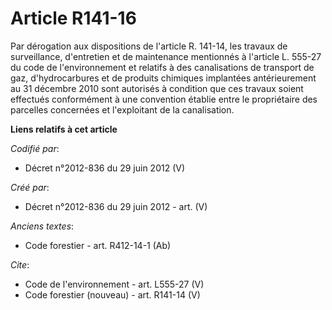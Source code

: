 # Article R141-16

Par dérogation aux dispositions de l'article R. 141-14, les travaux de surveillance, d'entretien et de maintenance mentionnés
à l'article L. 555-27 du code de l'environnement et relatifs à des canalisations de transport de gaz, d'hydrocarbures et de
produits chimiques implantées antérieurement au 31 décembre 2010 sont autorisés à condition que ces travaux soient effectués
conformément à une convention établie entre le propriétaire des parcelles concernées et l'exploitant de la canalisation.

**Liens relatifs à cet article**

_Codifié par_:

  - Décret n°2012-836 du 29 juin 2012 (V)

_Créé par_:

  - Décret n°2012-836 du 29 juin 2012 - art. (V)

_Anciens textes_:

  - Code forestier - art. R412-14-1 (Ab)

_Cite_:

  - Code de l'environnement - art. L555-27 (V)
  - Code forestier (nouveau) - art. R141-14 (V)
